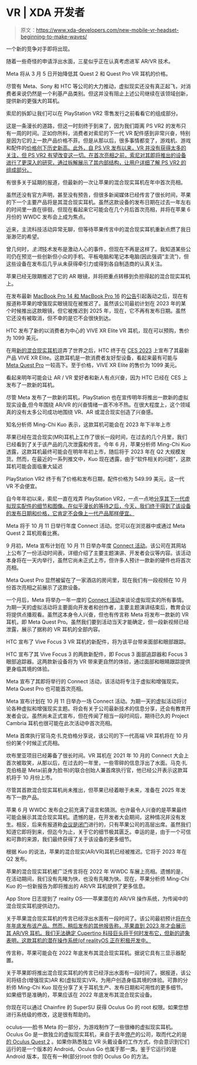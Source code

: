 # VR | XDA 开发者

> 原文：<https://www.xda-developers.com/new-mobile-vr-headset-beginning-to-make-waves/>

[](/samsung-glasses-ring-trademark/)

一个新的竞争对手即将出现。

随着一些奇怪的申请浮出水面，三星似乎正在认真考虑进军 AR/VR 技术。

[](/meta-quest-2-quest-pro-price-drop/)

Meta 将从 3 月 5 日开始降低其 Quest 2 和 Quest Pro VR 耳机的价格。

尽管有 Meta、Sony 和 HTC 等公司的大力推动，虚拟现实还没有真正起飞，对消费者来说仍然是一个利基产品类别。但这并没有阻止上述公司继续在该领域创新，提供新的更强大的耳机。

[](/playstation-vr2-teardown/)

索尼的拆卸让我们可以在 PlayStation VR2 零售发行之前看看它的组成部分。

这是一条漫长的道路，但这一时刻终于到来了，因为我们距离 PS VR2 的发布只有一周的时间。正如你所料，消费者对索尼的下一代 VR 配件感到非常兴奋，特别是因为它的上一款产品价格不菲。但是从那以后，很多事情都变了，游戏机、游戏和配件的[价格创下历史新高。此外，自 PS VR 发布以来，VR 并没有获得太多的关注，但 PS VR2 有望改变这一切。在首次亮相之前，索尼对其即将推出的设备进行了更深入的研究，通过拆解展示了其内部结构，让用户详细了解 PS VR2 的组成部分。](https://www.xda-developers.com/sony-is-raising-the-price-of-the-playstation-5/)

[](/apple-mixed-reality-headset-release-june/)

有很多关于延期的报道，但最新的一次让苹果的混合现实耳机在年中首次亮相。

虽然还没有官方声明，甚至没有预告，但很多新闻媒体已经传言了很长时间，苹果的下一个主要产品将是其混合现实耳机。虽然这款设备的发布日期在过去一年左右的时间里一直在徘徊，但现在看起来它可能会在几个月后首次亮相，并将在苹果 6 月份的 WWDC 发布会上成为焦点。

[](/anticipating-apple-mixed-reality/)

近来，主流科技活动异常无聊，但等待苹果传言中的混合现实耳机重新点燃了我日渐渺茫的希望。

曾几何时，*主流*技术发布是激动人心的事件，但现在不再是这样了。我知道某些公司仍在预览一些创新但小众的手机、平板电脑和笔记本电脑(因此强调“主流”)，但这些设备在发布后几乎从未获得牵引力或得到各自制造商的认真关注。

[](/apple-ar-glasses-postponed/)

苹果已经无限期推迟了它的 AR 眼镜，并将把重点转移到负担得起的混合现实耳机上。

在发布最新 [MacBook Pro 14 和 MacBook Pro 16](https://www.xda-developers.com/macbook-pro-2023/) 的[公告](https://www.xda-developers.com/macbook-pro-2023-launch/)引起轰动之后，现在有报道称苹果的增强现实眼镜现在被推迟了。虽然该公司最初计划在 2023 年的某个时候推出这款眼镜，但它被推迟到 2025 年，现在，它不再有发布日期。虽然它还没有被取消，但不幸的是它不会很快到达。

[](/htc-vive-xr-elite-vr-headset-release/)

HTC 发布了新的以消费者为中心的 VIVE XR Elite VR 耳机，现在可以预购，售价为 1099 美元。

在用[新的混合现实耳机](https://www.xda-developers.com/htc-teases-new-vr-headset-ahead-of-ces/)逗弄了世界之后，HTC 终于在 [CES 2023](https://www.xda-developers.com/ces-2023/) 上宣布了其最新产品 VIVE XR Elite。这款耳机是一款消费者友好型设备，看起来最有可能与 [Meta Quest Pro](https://www.xda-developers.com/meta-quest-pro-launch/) 一较高下。至于价格，VIVE XR Elite 的售价为 1099 美元。

[](/htc-teases-new-vr-headset-ahead-of-ces/)

看起来明年可能会让 AR / VR 爱好者和新人有点兴奋，因为 HTC 已经在 CES 上发布了一款新的耳机。

尽管 Meta 发布了一款新的耳机，PlayStation 也在宣传明年将推出一款新的虚拟现实设备,但今年围绕 AR/VR 的兴奋情绪一直不冷不热。在很大程度上，这个领域真的没有太多公司成功地围绕 VR、AR 或混合现实创造了兴奋感。

[](/apple-mixed-reality-headset-shipment-delays-leak/)

知名分析师 Ming-Chi Kuo 表示，这款耳机可能会在 2023 年下半年上市

苹果已经在混合现实(MR)耳机上工作了很长一段时间，在过去的几个月里，我们已经看到了关于该产品的几次泄露和传言。今年 6 月，苹果分析师 Ming-Chi Kuo 透露，这款耳机最终可能会在明年年初上市，随后将于 2023 年在 Q2 大规模发货。然而，在最近的一系列推文中，Kuo 现在透露，由于“软件相关的问题”，这款耳机可能会面临重大延迟

[](/playstation-vr2-february-54999/)

PlayStation VR2 终于有了价格和发布日期，配件价格为 549.99 美元，这一代 VR 不会便宜。

自今年年初以来，索尼一直在戏弄 PlayStation VR2，一点一点地[分享其下一代虚拟现实配件的细节和图像。在似乎漫长的等待之后，今天，我们终于得到了该设备的发布日期和价格，它肯定不会像上一代产品那样便宜。](https://www.xda-developers.com/sony-next-vr-headset-psvr-2/)

[](/watch-the-meta-connect-2022-event/)

Meta 将于 10 月 11 日举行年度 Connect 活动。您可以在浏览器中或通过 Meta Quest 2 耳机观看比赛。

9 月初，Meta 宣布计划在 10 月 11 日举办年度 [Connect 活动](https://www.xda-developers.com/meta-announces-connect-event-for-october-11/)。该公司在其网站上公布了一份活动时间表，详细介绍了主要主题演讲、开发者会议等内容。该活动本身将在一天内举行，虽然它尚未正式上市，但许多人预计一款新的硬件也将首次亮相。

[](/meta-quest-pro-gets-leaked-in-new-video/)

Meta Quest Pro 显然被留在了一家酒店的房间里，现在我们有一段视频在 10 月份首次亮相之前展示了这款设备。

一个月后，Meta 将举办一年一度的 [Connect 活动](https://www.xda-developers.com/meta-announces-connect-event-for-october-11/)来谈论虚拟现实的所有事情。为期一天的虚拟活动将主要面向开发者和创作者，主要主题演讲结束后，教育会议将提供点播观看。虽然这本身令人兴奋，但也有传言称 Meta 将发布一款新的 VR 耳机，即 Meta Quest Pro。虽然我们要到活动当天才能确定，但一段新视频已经泄露，展示了据称的 VR 耳机的全部内容。

[](/htc-announces-focus-3-facial-tracker-and-focus-3-eye-tracker/)

HTC 宣布了 Vive Focus 3 VR 耳机的新配件，将为该平台带来面部和眼部跟踪。

HTC 宣布了其 Vive Focus 3 的两款新配件，即 Focus 3 面部追踪器和 Focus 3 眼部追踪器。这两款新设备将为 VR 带来更自然的体验，通过面部和眼睛跟踪提供更身临其境的体验。

[](/meta-announces-connect-event-for-october-11/)

Meta 宣布了其即将举行的 Connect 活动，该活动将专注于虚拟和增强现实。Meta Quest Pro 也可能首次亮相。

Meta 宣布计划在 10 月 11 日举办一场 Connect 活动。为期一天的虚拟活动将讨论各种虚拟和增强现实主题。将会有关于公司最新技术的信息分享，还会有教育开发者会议。虽然尚未正式宣布，但在传闻了相当一段时间后，期待已久的 Project Cambria 耳机也很可能在此次活动中首次亮相。

[](/metas-high-end-vr-headset-will-launch-in-october/)

Meta 首席执行官马克·扎克伯格分享说，该公司的下一代高端 VR 耳机将在 10 月份的某个时候正式亮相。

坎布里亚项目已经筹备了很长时间。VR 耳机在 2021 年 10 月的 Connect 大会上首次被取笑，从那以后，在过去的一年里，一些零碎的信息浮出了水面。马克·扎克伯格是 Meta(前身为脸书)的联合创始人兼首席执行官，他已经公开表示这款耳机将于 10 月份上市。

[](/apple-second-generation-mixed-reality-headset-could-come-at-all-price-points/)

尽管其首款混合现实耳机尚未推出，但苹果已经着眼于未来，准备在 2025 年发布下一款产品。

苹果 6 月 WWDC 发布会之前充满了谣言和猜测。也许最令人兴奋的是苹果最终可能会展示其混合现实耳机。遗憾的是，在开发者大会期间，这种情况并没有发生。相反，后来有报道称[会议是闭门](https://www.xda-developers.com/apple-mixed-reality-headset/)进行的，只有苹果公司的高层出席。虽然我们知道它即将到来，但迄今为止，关于它的细节极其匮乏。幸运的是，由于一个可信和可靠的来源，我们最终获得了关于该设备的更多细节。

[](/apple-mixed-reality-headset-leak-q2-2023/)

根据 Kuo 的说法，苹果的混合现实(AR/VR)耳机已经被推迟。它将于 2023 年在 Q2 发布。

苹果的混合现实耳机被广泛传言将在 2022 年 WWDC 车展上亮相。遗憾的是，在活动期间，我们没有先睹为快，也没有先睹为快。现在，苹果分析师 Ming-Chi Kuo 的一份新报告为即将推出的 AR/VR 耳机提供了更多信息。

[](/app-store-logs-reference-realityos/)

App Store 日志提到了 reality OS——苹果潜在的 AR/VR 操作系统，为传闻中的混合现实耳机提供动力。

关于苹果混合现实耳机的传言已经浮出水面有一段时间了。该公司最初预计[将在今年年底发布该产品。然而，稍后发布的其他报告称，苹果直到 2023 年才会展示其 AR/VR 耳机。我们无法确定 Cupertino 科技巨头将于何时发布它，但新的迹象表明，这款耳机的潜在操作系统(of realityOS 正在积极开发中。](https://www.xda-developers.com/apple-reportedly-launch-mixed-reality-headset-end-of-year/)

[](/apple-reportedly-launch-mixed-reality-headset-end-of-year/)

传言称，苹果可能会在 2022 年底发布其混合现实耳机。据说它具有三显示器配置。

关于苹果即将推出混合现实耳机的传言已经浮出水面有一段时间了。据报道，该公司将结合(增强现实)AR 和(虚拟现实)VR，为用户创造身临其境的体验。可靠的分析师 Ming-Chi Kuo 现在分享了关于耳机生产、发布日期和可用性的更多细节。如果细节是准确的，苹果应该在 2022 年底发布其混合现实设备。

[](/oculus-go-partial-root/)

你现在可以通过 Chainfire 的 SuperSU 获得 Oculus Go 的 root 权限。如果您想进行系统级的修改，这是很有帮助的。

oculus——脸书 Meta 的一部分，为游戏制作了一些很棒的虚拟现实耳机。Oculus Go 是一款独立的虚拟现实耳机，来自于去年[停产](https://www.xda-developers.com/facebook-discontinues-affordable-oculus-go-vr-headset/)的公司，取而代之的是[的 Oculus Quest 2](https://www.xda-developers.com/oculus-quest-2-best-tech-purchase-of-the-year/) 。如果你熟悉独立 VR 头戴设备的工作方式，你会意识到它们运行的是一个版本的 Android。Oculus Go 也属于那一类。鉴于它运行的是 Android 版本，现在有一种(部分)root 你的 Oculus Go 的方法。